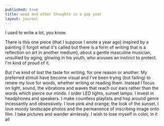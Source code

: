 ```yaml
---
published: true
title: weed and other thoughts in a gap year
layout: journal
---
```


I used to write a lot, you know.

There is this one piece (that I suppose I wrote a year ago) inspired by a painting (I forgot what it's called but there is a form of writing that is a reflection on art in another medium), about a gentle masculine musician, unsullied by aging, glowing in his youth, who arouses an instinct to protect. I'm kind of proud of it. 

But I've kind of lost the taste for writing, for one reason or another. My preferred stimuli have become visual and I've been trying (but failing) to renew my love for words, whether writing or reading them. Instead I focus on light, sound, the vibrations and waves that reach our ears rather than the words which pierce our minds. I order LED lights, sunset lamps. I invest in headphones and speakers. I make countless playlists and hop around genre incessantly and obsessively. I love pink and orange; the look of the sunset. I love moody landscape photos and the permanence of inscribing image onto film. I take pictures and wander aimlessly. I wish to lose myself in color, in it all